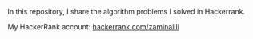In this repository, I share the algorithm problems I solved in Hackerrank.

My HackerRank account: <a href="https://www.hackerrank.com/zaminalili?hr_r=1">hackerrank.com/zaminalili</a>
